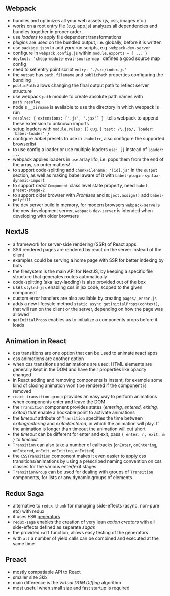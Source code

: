 ## Webpack

- bundles and optimizes all your web assets (js, css, images etc.)
- works on a root entry file (e.g. app.js) analyzes all dependencies and bundles together in proper order
- use *loaders* to apply file dependent transformations
- *plugins* are used on the bundled output, i.e. globally, before it is written
- use `package.json` to add *yarn* run scripts, e.g. `webpack-dev-server`
- configure in `webpack.config.js` within `module.exports = { ... }`
- `devtool: 'cheap-module-eval-source-map'` defines a good source map config
- need to set entry point script `entry: './src/index.js'`
- the `output` has `path`, `filename` and `publicPath` properties configuring the bundling
- `publicPath` allows changing the final output path to reflect server structure
- use webpack `path` module to create absolute path names with `path.resolve`
- node's `__dirname` is available to use the directory in which webpack is run
- `resolve: { extensions: ['.js', '.jsx'] } ` tells webpack to append these extension to unknown imports
- setup loaders with `module.rules: []` e.g. `{ test: /\.js$/, loader: 'babel-loader' }`
- configure *babel* presets to use in `.babelrc`, also configure the supported [browserlist](https://github.com/browserslist/browserslist)
- to use config a loader or use multiple loaders `use: []` instead of `loader: ...`
- webpack applies loaders in `use` array lifo, i.e. pops them from the end of the array, so order matters!
- to support code-splitting add `chunkFilename: '[id].js'` in the `output` section, as well as making babel aware of it with `babel-plugin-syntax-dynamic-import`
- to support *react* `Component` class level state property, need `babel-preset-stage-2`
- to support older browser with *Promises* and `Object.assign()` add `babel-polyfill`
- the dev server build in memory, for modern browsers `webpack-serve` is the new development server, `webpack-dev-server` is intended when developing with older browsers

## NextJS

- a framework for server-side rendering (SSR) of React apps
- SSR rendered pages are rendered by react on the server instead of the client
- examples could be serving a home page with SSR for better indexing by bots
- the filesystem is the main API for NextJS, by keeping a specific file structure that generates routes automatically
- code-splitting (aka lazy-laoding) is also provided out of the box
- uses `styled-jsx` enabling css in jsx code, scoped to the given component
- custom error handlers are also available by creating `pages/_error.js`
- adds a new lifecycle method `static async getInitialProps(context)`, that will run on the client or the server, depending on how the page was allowed
- `getInitialProps` enables us to initialize a components props before it loads

## Animation in React

- css transitions are one option that can be used to animate react apps
- css animations are another option
- when css transitions and animations are used, HTML elements are generally kept in the DOM and have their properties like opacity changed
- in React adding and removing components is instant, for example some kind of closing animation won't be rendered if the component is removed
- `react-transition-group` provides an easy way to perform animations when components enter and leave the DOM
- the `Transition` component provides states (*entering, entered, exiting, exited*) that enable a hookable point to activate animations
- the *timeout* attribute of `Transition` specifies the time between *exiting/entering* and *exited/entered*, in which the animation will play. If the animation is longer than timeout the animation will cut short
- the *timeout* can be different for enter and exit, pass `{ enter: n, exit: m }` to *timeout*
- `Transition` can also take a number of callbacks (`onEnter`, `onEntering`, `onEntered`, `onExit`, `onExiting`, `onExited`)
- the `CSSTransition` component makes it even easier to apply css transitions/animations by using a prescribed naming convention on css classes for the various enter/exit stages
- `TransitionGroup` can be used for dealing with groups of `Transition` components, for lists or any dynamic groups of elements

## Redux Saga

- alternative to `redux-thunk` for managing side-effects (async, non-pure etc) with redux
- it uses ES6 [generators](https://developer.mozilla.org/en-US/docs/Web/JavaScript/Reference/Statements/function*)
- `redux-saga` enables the creation of very lean *action creators* with all side-effects defined as separate *sagas*
- the provided `call` function, allows easy testing of the generators
- with `all` a number of yield calls can be combined and executed at the same time

## Preact

- mostly compatiable API to React
- smaller size 3kb
- main difference is the *Virtual DOM Diffing* algorithm
- most useful when small size and fast startup is required




